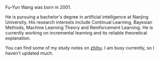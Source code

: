 Fu-Yun Wang was born in 2001.  

He is pursuing a bachelor's degree in artificial intelligence at Nanjing University. His research interests include Continual Learning, Bayesian Methods, Machine Learning Theory and Reinforcement Learning. He is currently working on incremental learning and  its reliable theoretical explanation.

You can find some of my study notes on [zhihu](https://www.zhihu.com/people/tian-cai-68-16). 
I am busy currently, so I haven't updated much.
